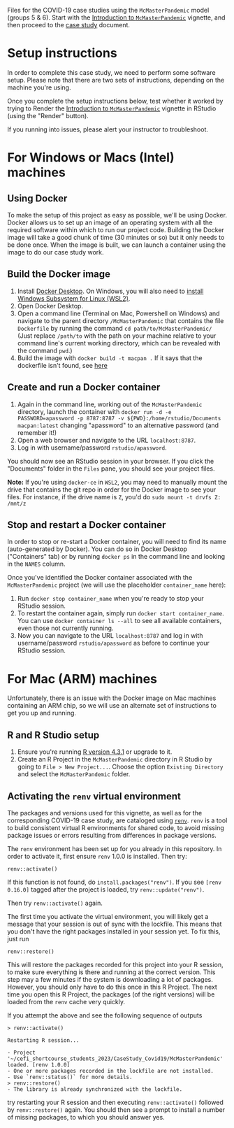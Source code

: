 Files for the COVID-19 case studies using the `McMasterPandemic` model (groups 5 & 6). Start with the [Introduction to `McMasterPandemic`](https://github.com/kbbodner/cefi_shortcourse_students_2023/blob/main/CaseStudy_Covid19/McMasterPandemic/intro-to-macpan.qmd) vignette, and then proceed to the [case study](https://github.com/kbbodner/cefi_shortcourse_students_2023/blob/main/CaseStudy_Covid19/McMasterPandemic/case-study.qmd) document.

# Setup instructions

In order to complete this case study, we need to perform some software setup. Please note that there are two sets of instructions, depending on the machine you're using.

Once you complete the setup instructions below, test whether it worked by trying to Render the [Introduction to `McMasterPandemic`](https://github.com/kbbodner/cefi_shortcourse_students_2023/blob/main/CaseStudy_Covid19/McMasterPandemic/intro-to-macpan.qmd) vignette in RStudio (using the "Render" button).

If you running into issues, please alert your instructor to troubleshoot.

# For Windows or Macs (Intel) machines

## Using Docker

To make the setup of this project as easy as possible, we'll be using Docker. Docker allows us to set up an image of an operating system with all the required software within which to run our project code. Building the Docker image will take a good chunk of time (30 minutes or so) but it only needs to be done once. When the image is built, we can launch a container using the image to do our case study work.

## Build the Docker image

1.  Install [Docker Desktop](https://www.docker.com/products/docker-desktop/). On Windows, you will also need to [install Windows Subsystem for Linux (WSL2)](https://learn.microsoft.com/en-us/windows/wsl/install).
2.  Open Docker Desktop.
3.  Open a command line (Terminal on Mac, Powershell on Windows) and navigate to the parent directory `/McMasterPandemic` that contains the file `Dockerfile` by running the command `cd path/to/McMasterPandemic/` (Just replace `/path/to` with the path on your machine relative to your command line's current working directory, which can be revealed with the command `pwd`.)
4.  Build the image with `docker build -t macpan .` If it says that the dockerfile isn't found, see [here](https://github.com/docker/buildx/issues/426#issuecomment-732980948)

## Create and run a Docker container

1.  Again in the command line, working out of the `McMasterPandemic` directory, launch the container with `docker run -d -e PASSWORD=apassword -p 8787:8787 -v ${PWD}:/home/rstudio/Documents macpan:latest` changing "apassword" to an alternative password (and remember it!)
2.  Open a web browser and navigate to the URL `localhost:8787`.
3.  Log in with username/password `rstudio/apassword`.

You should now see an RStudio session in your browser. If you click the "Documents" folder in the `Files` pane, you should see your project files.

**Note:** If you're using `docker-ce` in `WSL2`, you may need to manually mount the drive that contains the git repo in order for the Docker image to see your files. For instance, if the drive name is `Z`, you'd do `sudo mount -t drvfs Z: /mnt/z`

## Stop and restart a Docker container

In order to stop or re-start a Docker container, you will need to find its name (auto-generated by Docker). You can do so in Docker Desktop ("Containers" tab) or by running `docker ps` in the command line and looking in the `NAMES` column.

Once you've identified the Docker container associated with the `McMasterPandemic` project (we will use the placeholder `container_name` here):

1.  Run `docker stop container_name` when you're ready to stop your RStudio session.
2.  To restart the container again, simply run `docker start container_name`. You can use `docker container ls --all` to see all available containers, even those not currently running.
3.  Now you can navigate to the URL `localhost:8787` and log in with username/password `rstudio/apassword` as before to continue your RStudio session.

# For Mac (ARM) machines

Unfortunately, there is an issue with the Docker image on Mac machines containing an ARM chip, so we will use an alternate set of instructions to get you up and running.

## R and R Studio setup

1.  Ensure you're running [R version 4.3.1](https://www.r-project.org) or upgrade to it.
2.  Create an R Project in the `McMasterPandemic` directory in R Studio by going to `File > New Project...`. Choose the option `Existing Directory` and select the `McMasterPandemic` folder.

## Activating the `renv` virtual environment

The packages and versions used for this vignette, as well as for the corresponding COVID-19 case study, are cataloged using [`renv`](https://rstudio.github.io/renv/articles/renv.html). `renv` is a tool to build consistent virtual R environments for shared code, to avoid missing package issues or errors resulting from differences in package versions.

The `renv` environment has been set up for you already in this repository. In order to activate it, first ensure `renv` 1.0.0 is installed. Then try:

    renv::activate()

If this function is not found, do `install.packages("renv")`. If you see `[renv 0.16.0]` tagged after the project is loaded, try `renv::update("renv")`.

Then try `renv::activate()` again.

The first time you activate the virtual environment, you will likely get a message that your session is out of sync with the lockfile. This means that you don't have the right packages installed in your session yet. To fix this, just run

    renv::restore()

This will restore the packages recorded for this project into your R session, to make sure everything is there and running at the correct version. This step may a few minutes if the system is downloading a lot of packages. However, you should only have to do this once in this R Project. The next time you open this R Project, the packages (of the right versions) will be loaded from the `renv` cache very quickly.

If you attempt the above and see the following sequence of outputs

    > renv::activate()

    Restarting R session...

    - Project '~/cefi_shortcourse_students_2023/CaseStudy_Covid19/McMasterPandemic' loaded. [renv 1.0.0]
    - One or more packages recorded in the lockfile are not installed.
    - Use `renv::status()` for more details.
    > renv::restore()
    - The library is already synchronized with the lockfile.

try restarting your R session and then executing `renv::activate()` followed by `renv::restore()` again. You should then see a prompt to install a number of missing packages, to which you should answer yes.

